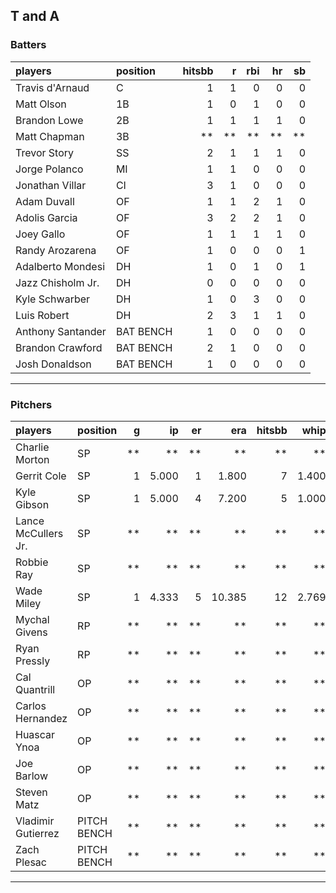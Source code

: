 ## T and A

### Batters

 
|players           |position  | hitsbb|  r| rbi| hr| sb| 
|:-----------------|:---------|------:|--:|---:|--:|--:| 
|Travis d'Arnaud   |C         |      1|  1|   0|  0|  0| 
|Matt Olson        |1B        |      1|  0|   1|  0|  0| 
|Brandon Lowe      |2B        |      1|  1|   1|  1|  0| 
|Matt Chapman      |3B        |     **| **|  **| **| **| 
|Trevor Story      |SS        |      2|  1|   1|  1|  0| 
|Jorge Polanco     |MI        |      1|  1|   0|  0|  0| 
|Jonathan Villar   |CI        |      3|  1|   0|  0|  0| 
|Adam Duvall       |OF        |      1|  1|   2|  1|  0| 
|Adolis Garcia     |OF        |      3|  2|   2|  1|  0| 
|Joey Gallo        |OF        |      1|  1|   1|  1|  0| 
|Randy Arozarena   |OF        |      1|  0|   0|  0|  1| 
|Adalberto Mondesi |DH        |      1|  0|   1|  0|  1| 
|Jazz Chisholm Jr. |DH        |      0|  0|   0|  0|  0| 
|Kyle Schwarber    |DH        |      1|  0|   3|  0|  0| 
|Luis Robert       |DH        |      2|  3|   1|  1|  0| 
|Anthony Santander |BAT BENCH |      1|  0|   0|  0|  0| 
|Brandon Crawford  |BAT BENCH |      2|  1|   0|  0|  0| 
|Josh Donaldson    |BAT BENCH |      1|  0|   0|  0|  0| 


* * *

### Pitchers

 
|players             |position    |  g|    ip| er|    era| hitsbb|  whip| so|  w| sv| 
|:-------------------|:-----------|--:|-----:|--:|------:|------:|-----:|--:|--:|--:| 
|Charlie Morton      |SP          | **|    **| **|     **|     **|    **| **| **| **| 
|Gerrit Cole         |SP          |  1| 5.000|  1|  1.800|      7| 1.400|  7|  1|  0| 
|Kyle Gibson         |SP          |  1| 5.000|  4|  7.200|      5| 1.000|  7|  0|  0| 
|Lance McCullers Jr. |SP          | **|    **| **|     **|     **|    **| **| **| **| 
|Robbie Ray          |SP          | **|    **| **|     **|     **|    **| **| **| **| 
|Wade Miley          |SP          |  1| 4.333|  5| 10.385|     12| 2.769|  1|  0|  0| 
|Mychal Givens       |RP          | **|    **| **|     **|     **|    **| **| **| **| 
|Ryan Pressly        |RP          | **|    **| **|     **|     **|    **| **| **| **| 
|Cal Quantrill       |OP          | **|    **| **|     **|     **|    **| **| **| **| 
|Carlos Hernandez    |OP          | **|    **| **|     **|     **|    **| **| **| **| 
|Huascar Ynoa        |OP          | **|    **| **|     **|     **|    **| **| **| **| 
|Joe Barlow          |OP          | **|    **| **|     **|     **|    **| **| **| **| 
|Steven Matz         |OP          | **|    **| **|     **|     **|    **| **| **| **| 
|Vladimir Gutierrez  |PITCH BENCH | **|    **| **|     **|     **|    **| **| **| **| 
|Zach Plesac         |PITCH BENCH | **|    **| **|     **|     **|    **| **| **| **| 


* * *


